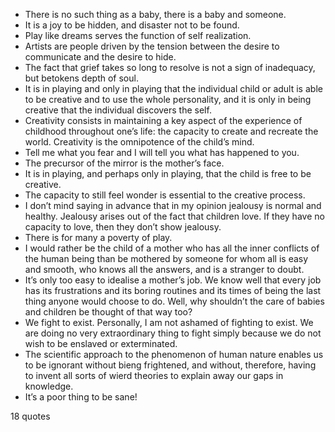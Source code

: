  - There is no such thing as a baby, there is a baby and someone.
 - It is a joy to be hidden, and disaster not to be found.
 - Play like dreams serves the function of self realization.
 - Artists are people driven by the tension between the desire to communicate and the desire to hide.
 - The fact that grief takes so long to resolve is not a sign of inadequacy, but betokens depth of soul.
 - It is in playing and only in playing that the individual child or adult is able to be creative and to use the whole personality, and it is only in being creative that the individual discovers the self.
 - Creativity consists in maintaining a key aspect of the experience of childhood throughout one’s life: the capacity to create and recreate the world. Creativity is the omnipotence of the child’s mind.
 - Tell me what you fear and I will tell you what has happened to you.
 - The precursor of the mirror is the mother’s face.
 - It is in playing, and perhaps only in playing, that the child is free to be creative.
 - The capacity to still feel wonder is essential to the creative process.
 - I don’t mind saying in advance that in my opinion jealousy is normal and healthy. Jealousy arises out of the fact that children love. If they have no capacity to love, then they don’t show jealousy.
 - There is for many a poverty of play.
 - I would rather be the child of a mother who has all the inner conflicts of the human being than be mothered by someone for whom all is easy and smooth, who knows all the answers, and is a stranger to doubt.
 - It’s only too easy to idealise a mother’s job. We know well that every job has its frustrations and its boring routines and its times of being the last thing anyone would choose to do. Well, why shouldn’t the care of babies and children be thought of that way too?
 - We fight to exist. Personally, I am not ashamed of fighting to exist. We are doing no very extraordinary thing to fight simply because we do not wish to be enslaved or exterminated.
 - The scientific approach to the phenomenon of human nature enables us to be ignorant without bieng frightened, and without, therefore, having to invent all sorts of wierd theories to explain away our gaps in knowledge.
 - It’s a poor thing to be sane!

18 quotes